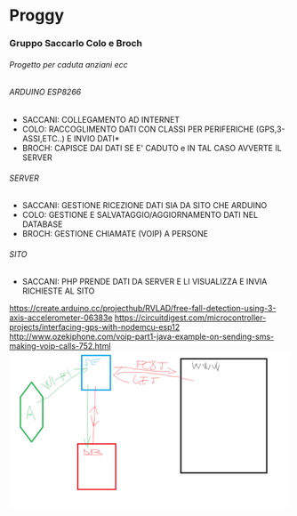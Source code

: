 # Proggy

### Gruppo Saccarlo Colo e Broch

###### Progetto per caduta anziani ecc

###### ARDUINO ESP8266
  - SACCANI: COLLEGAMENTO AD INTERNET 
  - COLO: RACCOGLIMENTO DATI CON CLASSI PER PERIFERICHE (GPS,3-ASSI,ETC..) E INVIO DATI*
  - BROCH: CAPISCE DAI DATI SE E' CADUTO e IN TAL CASO AVVERTE IL SERVER

###### SERVER
  - SACCANI: GESTIONE RICEZIONE DATI SIA DA SITO CHE ARDUINO
  - COLO: GESTIONE E SALVATAGGIO/AGGIORNAMENTO DATI NEL DATABASE
  - BROCH: GESTIONE CHIAMATE (VOIP) A PERSONE 

###### SITO
  - SACCANI: PHP PRENDE DATI DA SERVER E LI VISUALIZZA E INVIA RICHIESTE AL SITO 



https://create.arduino.cc/projecthub/RVLAD/free-fall-detection-using-3-axis-accelerometer-06383e
https://circuitdigest.com/microcontroller-projects/interfacing-gps-with-nodemcu-esp12
http://www.ozekiphone.com/voip-part1-java-example-on-sending-sms-making-voip-calls-752.html
![Schema](/Schema.png)
